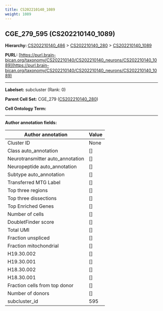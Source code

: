 ```yaml
---
title: CS202210140_1089
weight: 1089
---
```

## CGE_279_595 (CS202210140_1089)
<b>Hierarchy: </b>
[CS202210140_486](../CS202210140_486) >
[CS202210140_280](../CS202210140_280) >
[CS202210140_1089](../CS202210140_1089)

**PURL:** [https://purl.brain-bican.org/taxonomy/CS202210140/CS202210140_neurons/CS202210140_1089](https://purl.brain-bican.org/taxonomy/CS202210140/CS202210140_neurons/CS202210140_1089)

---


**Labelset:** subcluster (Rank: 0)

**Parent Cell Set:** CGE_279 ([CS202210140_280](../CS202210140_280))



**Cell Ontology Term:** 

[MARKER GENES.]: #


---

[TRANSFERRED ANNOTATIONS.]: #


[AUTHOR ANNOTATION FIELDS.]: #


**Author annotation fields:**

| Author annotation | Value |
|-------------------|-------|
|Cluster ID|None|
|Class auto_annotation|[]|
|Neurotransmitter auto_annotation|[]|
|Neuropeptide auto_annotation|[]|
|Subtype auto_annotation|[]|
|Transferred MTG Label|[]|
|Top three regions|[]|
|Top three dissections|[]|
|Top Enriched Genes|[]|
|Number of cells|[]|
|DoubletFinder score|[]|
|Total UMI|[]|
|Fraction unspliced|[]|
|Fraction mitochondrial|[]|
|H19.30.002|[]|
|H19.30.001|[]|
|H18.30.002|[]|
|H18.30.001|[]|
|Fraction cells from top donor|[]|
|Number of donors|[]|
|subcluster_id|595|

